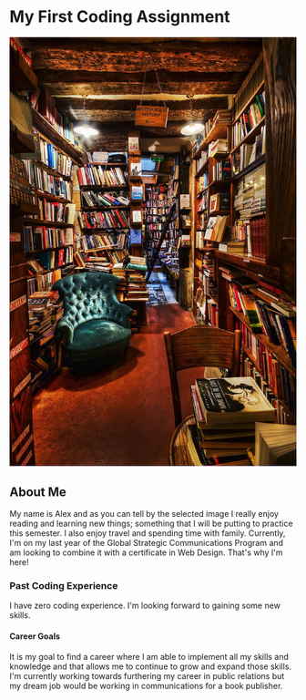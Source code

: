 # My First Coding Assignment
![Dream Library](2b66fa232df28f184e86cf355ead20eb.jpg)
## About Me ##
My name is Alex and as you can tell by the selected image I really enjoy reading and learning new things; something that I will be putting to practice this semester. I also enjoy travel and spending time with family. Currently, I'm on my last year of the Global Strategic Communications Program and am looking to combine it with a certificate in Web Design. That's why I'm here!
### Past Coding Experience ###
I have zero coding experience. I'm looking forward to gaining some new skills.
#### Career Goals ####
It is my goal to find a career where I am able to implement all my skills and knowledge and that allows me to continue to grow and expand those skills. I'm currently working towards furthering my career in public relations but my dream job would be working in communications for a book publisher.
